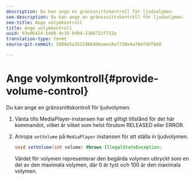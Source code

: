 ```yaml
---
description: Du kan ange en gränssnittskontroll för ljudvolymen.
seo-description: Du kan ange en gränssnittskontroll för ljudvolymen.
seo-title: Ange volymkontroll
title: Ange volymkontroll
uuid: 63e96424-54d0-4c16-bd94-2366722f752a
translation-type: tm+mt
source-git-commit: 5908e5a3521966496aeec0ef730e4a704fddfb68

---
```



# Ange volymkontroll{#provide-volume-control}

Du kan ange en gränssnittskontroll för ljudvolymen.

1. Vänta tills MediaPlayer-instansen har ett giltigt tillstånd för det här kommandot, vilket är vilket som helst förutom RELEASED eller ERROR.
1. Anropa `setVolume` på `MediaPlayer` instansen för att ställa in ljudvolymen.

   ```java
   void setVolume(int volume) throws IllegalStateException;
   ```

   Värdet för volymen representerar den begärda volymen uttryckt som en del av den maximala volymen, där 0 är tyst och 100 är den maximala volymen.

